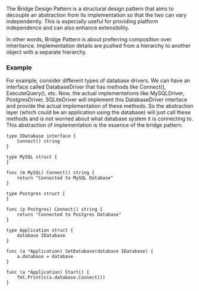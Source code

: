 The Bridge Design Pattern is a structural design pattern that aims to decouple an abstraction from its implementation so that the two can vary independently. This is especially useful for providing platform independence and can also enhance extensibility.

In other words, Bridge Pattern is about preferring composition over inheritance. Implementation details are pushed from a hierarchy to another object with a separate hierarchy.

### Example

For example, consider different types of database drivers. We can have an interface called DatabaseDriver that has methods like Connect(), ExecuteQuery(), etc. Now, the actual implementations like MySQLDriver, PostgresDriver, SQLiteDriver will implement this DatabaseDriver interface and provide the actual implementation of these methods. So the abstraction layer (which could be an application using the database) will just call these methods and is not worried about what database system it is connecting to. This abstraction of implementation is the essence of the bridge pattern.



```
type IDatabase interface {
    Connect() string
}

type MySQL struct {
}

func (m MySQL) Connect() string {
    return "Connected to MySQL Database"
}

type Postgres struct {
}

func (p Postgres) Connect() string {
    return "Connected to Postgres Database"
}

type Application struct {
    database IDatabase
}

func (a *Application) SetDatabase(database IDatabase) {
    a.database = database
}

func (a *Application) Start() {
    fmt.Println(a.database.Connect())
}
```